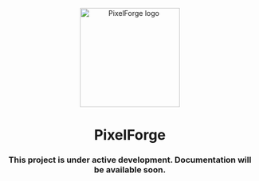 <p align="center">
  <img src="https://github.com/surtecha/PixelForge/assets/91011302/052216b9-d6aa-428b-adfa-807387d6fd83" alt="PixelForge logo" width="200" height="200"/>
</p>

<h1 align="center">PixelForge</h1>

<h3 align="center">This project is under active development. Documentation will be available soon.</h3>
